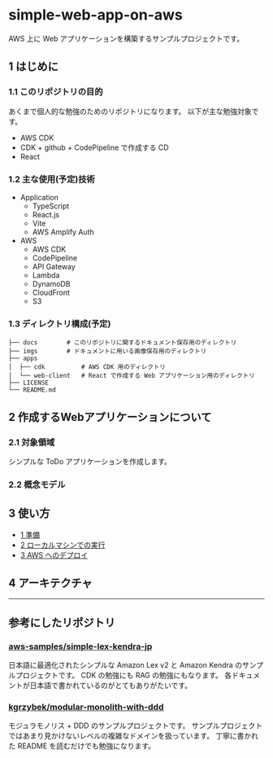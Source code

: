 # simple-web-app-on-aws
AWS 上に Web アプリケーションを構築するサンプルプロジェクトです。

## 1 はじめに
### 1.1 このリポジトリの目的
あくまで個人的な勉強のためのリポジトリになります。
以下が主な勉強対象です。

- AWS CDK 
- CDK + github + CodePipeline で作成する CD
- React

### 1.2 主な使用(予定)技術
- Application
    - TypeScript
    - React.js
    - Vite
    - AWS Amplify Auth
- AWS
    - AWS CDK
    - CodePipeline
    - API Gateway
    - Lambda
    - DynamoDB
    - CloudFront
    - S3

### 1.3 ディレクトリ構成(予定)
```shell
├── docs        # このリポジトリに関するドキュメント保存用のディレクトリ
├── imgs        # ドキュメントに用いる画像保存用のディレクトリ
├── apps
│  ├── cdk          # AWS CDK 用のディレクトリ
│  └── web-client   # React で作成する Web アプリケーション用のディレクトリ
├── LICENSE
└── README.md
```


## 2 作成するWebアプリケーションについて
### 2.1 対象領域
シンプルな ToDo アプリケーションを作成します。

### 2.2 概念モデル

## 3 使い方
- [1 準備](/docs/01_PREPARATION.md)
- [2 ローカルマシンでの実行](/docs/02_EXECUTION_ON_LOCAL_MACHINE.md)
- [3 AWS へのデプロイ](/docs/03_DEPLOY_TO_AWS.md)

## 4 アーキテクチャ

---

## 参考にしたリポジトリ
### [aws-samples/simple-lex-kendra-jp](https://github.com/aws-samples/simple-lex-kendra-jp)
日本語に最適化されたシンプルな Amazon Lex v2 と Amazon Kendra のサンプルプロジェクトです。
CDK の勉強にも RAG の勉強にもなります。
各ドキュメントが日本語で書かれているのがとてもありがたいです。

### [kgrzybek/modular-monolith-with-ddd](https://github.com/kgrzybek/modular-monolith-with-ddd)
モジュラモノリス + DDD のサンプルプロジェクトです。
サンプルプロジェクトではあまり見かけないレベルの複雑なドメインを扱っています。
丁寧に書かれた README を読むだけでも勉強になります。
